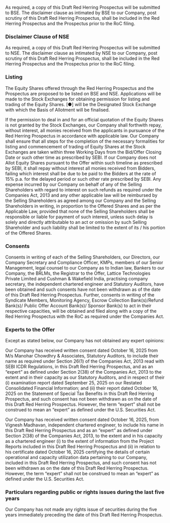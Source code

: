 As required, a copy of this Draft Red Herring Prospectus will be submitted to BSE. The disclaimer clause as intimated by BSE to our Company, post scrutiny of this Draft Red Herring Prospectus, shall be included in the Red Herring Prospectus and the Prospectus prior to the RoC filing.

### Disclaimer Clause of NSE

As required, a copy of this Draft Red Herring Prospectus will be submitted to NSE. The disclaimer clause as intimated by NSE to our Company, post scrutiny of this Draft Red Herring Prospectus, shall be included in the Red Herring Prospectus and the Prospectus prior to the RoC filing.

### Listing

The Equity Shares offered through the Red Herring Prospectus and the Prospectus are proposed to be listed on BSE and NSE. Applications will be made to the Stock Exchanges for obtaining permission for listing and trading of the Equity Shares. [●] will be the Designated Stock Exchange with which the Basis of Allotment will be finalised.

If the permission to deal in and for an official quotation of the Equity Shares is not granted by the Stock Exchanges, our Company shall forthwith repay, without interest, all monies received from the applicants in pursuance of the Red Herring Prospectus in accordance with applicable law. Our Company shall ensure that all steps for the completion of the necessary formalities for listing and commencement of trading of Equity Shares at the Stock Exchanges are taken within three Working Days from the Bid/Offer Closing Date or such other time as prescribed by SEBI. If our Company does not Allot Equity Shares pursuant to the Offer within such timeline as prescribed by SEBI, it shall repay without interest all monies received from Bidders, failing which interest shall be due to be paid to the Bidders at the rate of 15% p.a. for the delayed period or such other rate prescribed by SEBI. Any expense incurred by our Company on behalf of any of the Selling Shareholders with regard to interest on such refunds as required under the Companies Act, 2013 and any other applicable law will be reimbursed by the Selling Shareholders as agreed among our Company and the Selling Shareholders in writing, in proportion to the Offered Shares and as per the Applicable Law, provided that none of the Selling Shareholders shall be responsible or liable for payment of such interest, unless such delay is solely and directly attributable to an act or omission by such Selling Shareholder and such liability shall be limited to the extent of its / his portion of the Offered Shares.

### Consents

Consents in writing of each of the Selling Shareholders, our Directors, our Company Secretary and Compliance Officer, KMPs, members of our Senior Management, legal counsel to our Company as to Indian law, Bankers to our Company, the BRLMs, the Registrar to the Offer, Lattice Technologies Private Limited and Cushman & Wakefield India, practising company secretary, the independent chartered engineer and Statutory Auditors, have been obtained and such consents have not been withdrawn as of the date of this Draft Red Herring Prospectus. Further, consents in writing of the Syndicate Members, Monitoring Agency, Escrow Collection Bank(s)/Refund Bank(s)/ Public Offer Account Bank(s)/ Sponsor Bank(s) to act in their respective capacities, will be obtained and filed along with a copy of the Red Herring Prospectus with the RoC as required under the Companies Act.

### Experts to the Offer

Except as stated below, our Company has not obtained any expert opinions:

Our Company has received written consent dated October 16, 2025 from M/s Manohar Chowdhry & Associates, Statutory Auditors, to include their name as required under Section 26(1) of the Companies Act, 2013 read with SEBI ICDR Regulations, in this Draft Red Herring Prospectus, and as an “expert” as defined under Section 2(38) of the Companies Act, 2013 to the extent and in their capacity as our Statutory Auditors, and in respect of their (i) examination report dated September 25, 2025 on our Restated Consolidated Financial Information; and (ii) their report dated October 16, 2025 on the Statement of Special Tax Benefits in this Draft Red Herring Prospectus, and such consent has not been withdrawn as on the date of this Draft Red Herring Prospectus. However, the term “expert” shall not be construed to mean an “expert” as defined under the U.S. Securities Act.

Our Company has received written consent dated October 16, 2025, from Vignesh Madhavan, independent chartered engineer, to include his name in this Draft Red Herring Prospectus and as an “expert” as defined under Section 2(38) of the Companies Act, 2013, to the extent and in his capacity as a chartered engineer (i) to the extent of information from the Project Reports included in this Draft Red Herring Prospectus and (ii) in relation to his certificate dated October 16, 2025 certifying the details of certain operational and capacity utilization data pertaining to our Company, included in this Draft Red Herring Prospectus, and such consent has not been withdrawn as on the date of this Draft Red Herring Prospectus. However, the term “expert” shall not be construed to mean an “expert” as defined under the U.S. Securities Act.

### Particulars regarding public or rights issues during the last five years

Our Company has not made any rights issue of securities during the five years immediately preceding the date of this Draft Red Herring Prospectus.